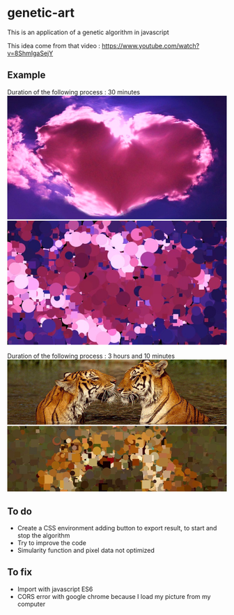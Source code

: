 ﻿# genetic-art
This is an application of a genetic algorithm in javascript


This idea come from that video : https://www.youtube.com/watch?v=8ShmIgaSejY 

## Example

Duration of the following process : 30 minutes
![Image of example](https://github.com/dylandoamaral/genetic-art/blob/master/examples/heart.jpg)
![Image of example](https://github.com/dylandoamaral/genetic-art/blob/master/examples/heart_result.jpg)

Duration of the following process : 3 hours and 10 minutes
![Image of example](https://github.com/dylandoamaral/genetic-art/blob/master/examples/animal.jpg)
![Image of result](https://github.com/dylandoamaral/genetic-art/blob/master/examples/animal_result.jpg)

## To do

 - Create a CSS environment adding button to export result, to start and stop the algorithm
 - Try to improve the code
 - Simularity function and pixel data not optimized

## To fix

 - Import with javascript ES6
 - CORS error with google chrome because I load my picture from my computer

